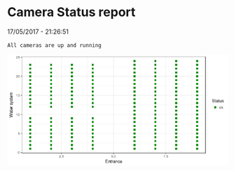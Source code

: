 Camera Status report
================
17/05/2017 - 21:26:51

    All cameras are up and running

![](camreport_files/figure-markdown_github/unnamed-chunk-2-1.png)
